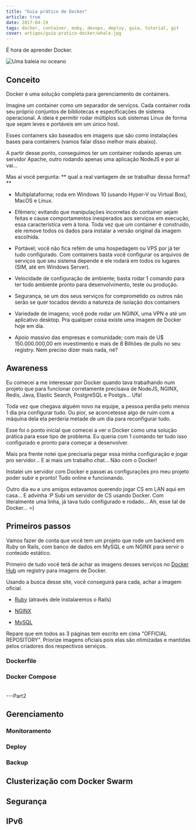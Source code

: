 ```yaml
---
title: "Guia prático de Docker"
article: true
date: 2017-04-19
tags: docker, container, moby, devops, deploy, guia, tutorial, git
cover: artigos/guia-pratico-docker/whale.jpg
---
```


É hora de aprender Docker.

<!--more -->

![Uma baleia no oceano](/artigos/guia-pratico-docker/whale.jpg)

## Conceito

Docker é uma solução completa para gerenciamento de containers.

Imagine um container como um separador de serviços. Cada container roda seu próprio conjuntos de bibliotecas e especificações de sistema operacional. A ideia é permitir rodar múltiplos sub sistemas Linux de forma que sejam leves e portáveis em um único host.

Esses containers são baseados em imagens que são como instalações bases para containers (vamos falar disso melhor mais abaixo).

A partir desse ponto, conseguimos ter um container rodando apenas um servidor Apache, outro rodando apenas uma aplicação NodeJS e por aí vai...

Mas aí você pergunta: ** qual a real vantagem de se trabalhar dessa forma? **

* Multiplataforma; roda em Windows 10 (usando Hyper-V ou Virtual Box), MacOS e Linux.

* Efêmero; evitando que manipulações incorretas do container sejam feitas e cause comportamentos inesperados aos serviços em execução, essa característica vem à tona. Toda vez que um container é construído, ele remove todos os dados para instalar a versão original da imagem escolhida.

* Portável; você não fica refém de uma hospedagem ou VPS por já ter tudo configurado. Com containers basta você configurar os arquivos de serviços que seu sistema depende e ele rodará em todos os lugares (SIM, até em Windows Server).

* Velocidade de configuração de ambiente; basta rodar 1 comando para ter todo ambiente pronto para desenvolvimento, teste ou produção.

* Segurança, se um dos seus serviços for comprometido os outros não serão se quer tocados devido a natureza de isolação dos containers

* Variedade de imagens; você pode rodar um NGINX, uma VPN e até um aplicativo desktop. Pra qualquer coisa existe uma imagem de Docker hoje em dia.

* Apoio massivo das empresas e comunidade; com mais de U$ 150.000.000,00 em investimento e mais de 8 Bilhões de pulls no seu registry. Nem preciso dizer mais nada, né?

## Awareness

Eu comecei a me interessar por Docker quando tava trabalhando num projeto que para funcionar corretamente precisava de NodeJS, NGINX, Redis, Java, Elastic Search, PostgreSQL e Postgis... Ufa!

Toda vez que chegava alguém novo na equipe, a pessoa perdia pelo menos 1 dia pra configurar tudo. Ou pior, se aconcetesse algo de ruim com a máquina dela ela perderia metade de um dia para reconfigurar tudo.

Esse foi o ponto inicial que comecei a ver o Docker como uma solução prática para esse tipo de problema. Eu queria com 1 comando ter tudo isso configurado e pronto para começar a desenvolver.

Mais pra frente notei que precisaria pegar essa minha configuração e jogar pro servidor... E aí mais um trabalho chat... Não com o Docker!

Instalei um servidor com Docker e passei as configurações pro meu projeto poder subir e pronto! Tudo online e funcionando.

Outro dia eu e uns amigos estavamos querendo jogar CS em LAN aqui em casa... E advinha :P Subi um servidor de CS usando Docker. Com literalmente uma linha, já tava tudo configurado e rodado... Ah, esse tal de Docker... =)

## Primeiros passos

Vamos fazer de conta que você tem um projeto que rode um backend em Ruby on Rails, com banco de dados em MySQL e um NGINX para servir o conteúdo estático.

Primeiro de tudo você terá de achar as imagens desses serviços no
[Docker Hub](https://hub.docker.com/) um registry para imagens de Docker.

Usando a busca desse site, você conseguirá para cada, achar a imagem oficial.

* [Ruby](https://hub.docker.com/_/ruby/) (através dele instalaremos o Rails)

* [NGINX](https://hub.docker.com/_/nginx/)

* [MySQL](https://hub.docker.com/_/mysql/)

Repare que em todos as 3 páginas tem escrito em cima "OFFICIAL REPOSITORY". Priorize imagens oficiais pois elas são otimizadas e mantidas pelos criadores dos respectivos serviços.

### Dockerfile

### Docker Compose

<br/>
---Part2

## Gerenciamento

### Monitoramento

### Deploy

### Backup

## Clusterização com Docker Swarm

## Segurança

## IPv6
